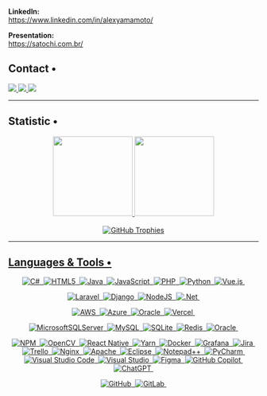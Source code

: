 





<strong>LinkedIn:</strong> <br>
https://www.linkedin.com/in/alexyamamoto/ <br>

 <strong>Presentation:</strong> <br>
https://satochi.com.br/ <br>

## Contact •


<div align="left">


   <a href="https://www.linkedin.com/in/alexyamamoto/" alt="Linkedin" target="_blank">
    <img src="https://img.shields.io/badge/-Linkedin-05122A?style=for-the-badge&logo=Linkedin&logoColor=white&link=https://www.linkedin.com/in/alexyamamoto/" target="_blank"/>
    </a> 
  <a href="mailto:yamamoto@satochi.com.br" target="_blank">
    <img src="https://img.shields.io/badge/-EMAIL-05122A?style=for-the-badge&logo=minutemailer&logoColor=white"/>
  </a>
  <a href="https://satochi.com.br/" target="_blank">
    <img src="https://img.shields.io/badge/-PORTFOLIO-05122A?style=for-the-badge&logo=OpenProject&logoColor=white"/>
  </a>

</div>



<hr>

## Statistic •

<div align="center">
  <a href="https://github.com/satochi-yamamoto/">
  <img height="160em" src="https://github-readme-stats.vercel.app/api?username=satochi-yamamoto&show_icons=true&theme=dark"/>
  <img height="160em" src="https://github-readme-stats.vercel.app/api/top-langs/?username=satochi-yamamoto&layout=compact&theme=dark"/>
</div> <br>
<div align="center">
  <img src="https://github-profile-trophy.vercel.app/?username=satochi-yamamoto&theme=nord&column=7" alt="GitHub Trophies"/>
</div>
<hr>



## Languages & Tools •
<div align="center">


![C#](https://img.shields.io/badge/c%23-05122A?style=for-the-badge&logo=csharp&logoColor=white)&nbsp;
![HTML5](https://img.shields.io/badge/html5-05122A?style=for-the-badge&logo=html5&logoColor=white)&nbsp;
![Java](https://img.shields.io/badge/java-05122A?style=for-the-badge&logo=openjdk&logoColor=white)&nbsp;
![JavaScript](https://img.shields.io/badge/javascript-05122A?style=for-the-badge&logo=javascript&logoColor=%23F7DF1E)&nbsp;
![PHP](https://img.shields.io/badge/php-05122A?style=for-the-badge&logo=php&logoColor=white)&nbsp;
![Python](https://img.shields.io/badge/python-05122A?style=for-the-badge&logo=python&logoColor=ffdd54)&nbsp;
![Vue.js](https://img.shields.io/badge/vuejs-05122A?style=for-the-badge&logo=vuedotjs&logoColor=%234FC08D)&nbsp;


![Laravel](https://img.shields.io/badge/laravel-05122A?style=for-the-badge&logo=laravel&logoColor=white)&nbsp;
![Django](https://img.shields.io/badge/django-05122A?style=for-the-badge&logo=django&logoColor=white)&nbsp;
![NodeJS](https://img.shields.io/badge/node.js-05122A?style=for-the-badge&logo=node.js&logoColor=white)&nbsp;
![.Net](https://img.shields.io/badge/.NET-05122A?style=for-the-badge&logo=.net&logoColor=white)&nbsp;



![AWS](https://img.shields.io/badge/AWS-05122A?style=for-the-badge&logo=amazon-aws&logoColor=white)&nbsp;
![Azure](https://img.shields.io/badge/azure-05122A?style=for-the-badge&logo=microsoftazure&logoColor=white)&nbsp;
![Oracle](https://img.shields.io/badge/Oracle-05122A?style=for-the-badge&logo=oracle&logoColor=white)&nbsp;
![Vercel](https://img.shields.io/badge/vercel-05122A?style=for-the-badge&logo=vercel&logoColor=white)&nbsp;


![MicrosoftSQLServer](https://img.shields.io/badge/Microsoft%20SQL%20Server-05122A?style=for-the-badge&logo=microsoft%20sql%20server&logoColor=white)&nbsp;
![MySQL](https://img.shields.io/badge/mysql-05122A?style=for-the-badge&logo=mysql&logoColor=white)&nbsp;
![SQLite](https://img.shields.io/badge/sqlite-05122A?style=for-the-badge&logo=sqlite&logoColor=white)&nbsp;
![Redis](https://img.shields.io/badge/redis-05122A?style=for-the-badge&logo=redis&logoColor=white)&nbsp;
![Oracle](https://img.shields.io/badge/Oracle-05122A?style=for-the-badge&logo=oracle&logoColor=white)&nbsp;

![NPM](https://img.shields.io/badge/NPM-05122A?style=for-the-badge&logo=npm&logoColor=white)&nbsp;
![OpenCV](https://img.shields.io/badge/opencv-05122A?style=for-the-badge&logo=opencv&logoColor=white)&nbsp;
![React Native](https://img.shields.io/badge/react_native-05122A?style=for-the-badge&logo=react&logoColor=%2361DAFB)&nbsp;
![Yarn](https://img.shields.io/badge/yarn-05122A?style=for-the-badge&logo=yarn&logoColor=white)&nbsp;
![Docker](https://img.shields.io/badge/docker-05122A?style=for-the-badge&logo=docker&logoColor=white)&nbsp;
![Grafana](https://img.shields.io/badge/grafana-05122A?style=for-the-badge&logo=grafana&logoColor=white)&nbsp;
![Jira](https://img.shields.io/badge/jira-05122A?style=for-the-badge&logo=jira&logoColor=white)&nbsp;
![Trello](https://img.shields.io/badge/Trello-05122A?style=for-the-badge&logo=Trello&logoColor=white)&nbsp;
  ![Nginx](https://img.shields.io/badge/nginx-05122A?style=for-the-badge&logo=nginx&logoColor=white)&nbsp;
  ![Apache](https://img.shields.io/badge/apache-05122A?style=for-the-badge&logo=apache&logoColor=white)&nbsp;
![Eclipse](https://img.shields.io/badge/Eclipse-05122A?style=for-the-badge&logo=Eclipse&logoColor=white)&nbsp;
![Notepad++](https://img.shields.io/badge/Notepad++-05122A?style=for-the-badge&logo=notepad%2b%2b&logoColor=black)&nbsp;
![PyCharm](https://img.shields.io/badge/pycharm-05122A?style=for-the-badge&logo=pycharm&logoColor=white)&nbsp;
![Visual Studio Code](https://img.shields.io/badge/Visual%20Studio%20Code-05122A?style=for-the-badge&logo=visual-studio-code&logoColor=white)&nbsp;
![Visual Studio](https://img.shields.io/badge/Visual%20Studio-05122A?style=for-the-badge&logo=visual-studio&logoColor=white)&nbsp;
![Figma](https://img.shields.io/badge/figma-05122A?style=for-the-badge&logo=figma&logoColor=white)&nbsp;
![GitHub Copilot](https://img.shields.io/badge/github_copilot-05122A?style=for-the-badge&logo=github-copilot&logoColor=white)&nbsp;
![ChatGPT](https://img.shields.io/badge/chatGPT-05122A?style=for-the-badge&logo=openai&logoColor=white)&nbsp;


![GitHub](https://img.shields.io/badge/github-05122A?style=for-the-badge&logo=github&logoColor=white)&nbsp;
![GitLab](https://img.shields.io/badge/gitlab-05122A?style=for-the-badge&logo=gitlab&logoColor=white)&nbsp;

  




</div>

